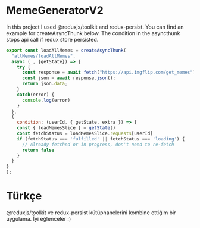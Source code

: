 # MemeGeneratorV2
In this project I used @reduxjs/toolkit and redux-persist.
You can find an example for createAsyncThunk below. The condition in the asyncthunk stops api call if redux store persisted.
```js
export const loadAllMemes = createAsyncThunk(
  "allMemes/loadAllMemes",
  async (_, {getState}) => {
    try {
      const response = await fetch("https://api.imgflip.com/get_memes");
      const json = await response.json();
      return json.data;
    }
    catch(error) {
      console.log(error)
    }
  },
  {
    condition: (userId, { getState, extra }) => {
    const { loadMemesSlice } = getState()
    const fetchStatus = loadMemesSlice.requests[userId]
    if (fetchStatus === 'fulfilled' || fetchStatus === 'loading') {
      // Already fetched or in progress, don't need to re-fetch
      return false
    }
  }
}
);
```
# Türkçe 
@reduxjs/toolkit ve redux-persist kütüphanelerini kombine ettiğim bir uygulama. İyi eğlenceler :)

